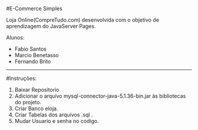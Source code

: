 #E-Commerce Simples

Loja Online(CompreTudo.com) desenvolvida com o objetivo de aprendizagem do JavaServer Pages.

Alunos:
* Fabio Santos
* Marcio Benetasso
* Fernando Brito

----------------
#Instruções:

1. Baixar Repositorio
2. Adicionar o arquivo mysql-connector-java-5.1.36-bin.jar às bibliotecas do projeto.
3. Criar Banco eloja.
4. Criar Tabelas dos arquivos .sql .
5. Mudar Usuario e senha no codigo.
